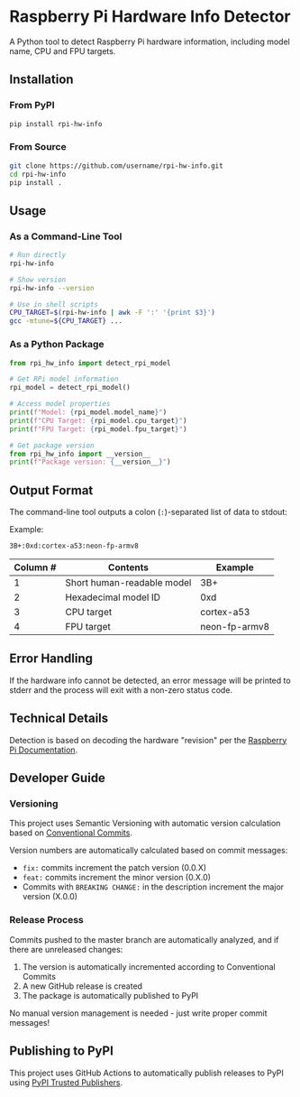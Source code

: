 # Raspberry Pi Hardware Info Detector

A Python tool to detect Raspberry Pi hardware information, including model name, CPU and FPU targets.

## Installation

### From PyPI

```bash
pip install rpi-hw-info
```

### From Source

```bash
git clone https://github.com/username/rpi-hw-info.git
cd rpi-hw-info
pip install .
```

## Usage

### As a Command-Line Tool

```bash
# Run directly
rpi-hw-info

# Show version
rpi-hw-info --version

# Use in shell scripts
CPU_TARGET=$(rpi-hw-info | awk -F ':' '{print $3}')
gcc -mtune=${CPU_TARGET} ...
```

### As a Python Package

```python
from rpi_hw_info import detect_rpi_model

# Get RPi model information
rpi_model = detect_rpi_model()

# Access model properties
print(f"Model: {rpi_model.model_name}")
print(f"CPU Target: {rpi_model.cpu_target}")
print(f"FPU Target: {rpi_model.fpu_target}")

# Get package version
from rpi_hw_info import __version__
print(f"Package version: {__version__}")
```

## Output Format

The command-line tool outputs a colon (`:`)-separated list of data to stdout:

Example:

```
3B+:0xd:cortex-a53:neon-fp-armv8
```

| Column # | Contents                   | Example       |
| -------- | -------------------------- | ------------- |
| 1        | Short human-readable model | 3B+           |
| 2        | Hexadecimal model ID       | 0xd           |
| 3        | CPU target                 | cortex-a53    |
| 4        | FPU target                 | neon-fp-armv8 |

## Error Handling

If the hardware info cannot be detected, an error message will be printed to stderr and the process will exit with a non-zero status code.


## Technical Details

Detection is based on decoding the hardware "revision" per the [Raspberry Pi Documentation](https://www.raspberrypi.org/documentation/hardware/raspberrypi/revision-codes/README.md).

## Developer Guide

### Versioning

This project uses Semantic Versioning with automatic version calculation based on [Conventional Commits](https://www.conventionalcommits.org/).

Version numbers are automatically calculated based on commit messages:
- `fix:` commits increment the patch version (0.0.X)
- `feat:` commits increment the minor version (0.X.0)
- Commits with `BREAKING CHANGE:` in the description increment the major version (X.0.0)

### Release Process

Commits pushed to the master branch are automatically analyzed, and if there are unreleased changes:
1. The version is automatically incremented according to Conventional Commits
2. A new GitHub release is created
3. The package is automatically published to PyPI

No manual version management is needed - just write proper commit messages!

## Publishing to PyPI

This project uses GitHub Actions to automatically publish releases to PyPI using [PyPI Trusted Publishers](https://docs.pypi.org/trusted-publishers/creating-a-project-through-oidc/).
